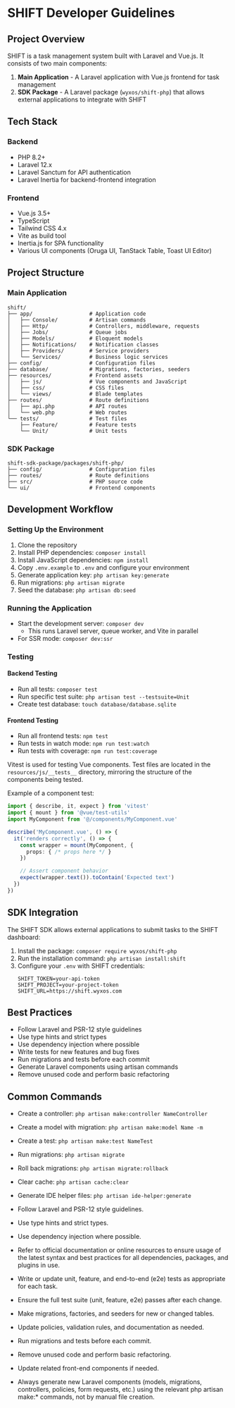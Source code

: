 # SHIFT Developer Guidelines

## Project Overview

SHIFT is a task management system built with Laravel and Vue.js. It consists of two main components:

1. **Main Application** - A Laravel application with Vue.js frontend for task management
2. **SDK Package** - A Laravel package (`wyxos/shift-php`) that allows external applications to integrate with SHIFT

## Tech Stack

### Backend

- PHP 8.2+
- Laravel 12.x
- Laravel Sanctum for API authentication
- Laravel Inertia for backend-frontend integration

### Frontend

- Vue.js 3.5+
- TypeScript
- Tailwind CSS 4.x
- Vite as build tool
- Inertia.js for SPA functionality
- Various UI components (Oruga UI, TanStack Table, Toast UI Editor)

## Project Structure

### Main Application

```
shift/
├── app/                  # Application code
│   ├── Console/          # Artisan commands
│   ├── Http/             # Controllers, middleware, requests
│   ├── Jobs/             # Queue jobs
│   ├── Models/           # Eloquent models
│   ├── Notifications/    # Notification classes
│   ├── Providers/        # Service providers
│   └── Services/         # Business logic services
├── config/               # Configuration files
├── database/             # Migrations, factories, seeders
├── resources/            # Frontend assets
│   ├── js/               # Vue components and JavaScript
│   ├── css/              # CSS files
│   └── views/            # Blade templates
├── routes/               # Route definitions
│   ├── api.php           # API routes
│   └── web.php           # Web routes
└── tests/                # Test files
    ├── Feature/          # Feature tests
    └── Unit/             # Unit tests
```

### SDK Package

```
shift-sdk-package/packages/shift-php/
├── config/               # Configuration files
├── routes/               # Route definitions
├── src/                  # PHP source code
└── ui/                   # Frontend components
```

## Development Workflow

### Setting Up the Environment

1. Clone the repository
2. Install PHP dependencies: `composer install`
3. Install JavaScript dependencies: `npm install`
4. Copy `.env.example` to `.env` and configure your environment
5. Generate application key: `php artisan key:generate`
6. Run migrations: `php artisan migrate`
7. Seed the database: `php artisan db:seed`

### Running the Application

- Start the development server: `composer dev`
    - This runs Laravel server, queue worker, and Vite in parallel
- For SSR mode: `composer dev:ssr`

### Testing

#### Backend Testing
- Run all tests: `composer test`
- Run specific test suite: `php artisan test --testsuite=Unit`
- Create test database: `touch database/database.sqlite`

#### Frontend Testing
- Run all frontend tests: `npm test`
- Run tests in watch mode: `npm run test:watch`
- Run tests with coverage: `npm run test:coverage`

Vitest is used for testing Vue components. Test files are located in the `resources/js/__tests__` directory, mirroring the structure of the components being tested.

Example of a component test:
```typescript
import { describe, it, expect } from 'vitest'
import { mount } from '@vue/test-utils'
import MyComponent from '@/components/MyComponent.vue'

describe('MyComponent.vue', () => {
  it('renders correctly', () => {
    const wrapper = mount(MyComponent, {
      props: { /* props here */ }
    })

    // Assert component behavior
    expect(wrapper.text()).toContain('Expected text')
  })
})
```

## SDK Integration

The SHIFT SDK allows external applications to submit tasks to the SHIFT dashboard:

1. Install the package: `composer require wyxos/shift-php`
2. Run the installation command: `php artisan install:shift`
3. Configure your `.env` with SHIFT credentials:
   ```
   SHIFT_TOKEN=your-api-token
   SHIFT_PROJECT=your-project-token
   SHIFT_URL=https://shift.wyxos.com
   ```

## Best Practices

- Follow Laravel and PSR-12 style guidelines
- Use type hints and strict types
- Use dependency injection where possible
- Write tests for new features and bug fixes
- Run migrations and tests before each commit
- Generate Laravel components using artisan commands
- Remove unused code and perform basic refactoring

## Common Commands

- Create a controller: `php artisan make:controller NameController`
- Create a model with migration: `php artisan make:model Name -m`
- Create a test: `php artisan make:test NameTest`
- Run migrations: `php artisan migrate`
- Roll back migrations: `php artisan migrate:rollback`
- Clear cache: `php artisan cache:clear`
- Generate IDE helper files: `php artisan ide-helper:generate`

- Follow Laravel and PSR-12 style guidelines.
- Use type hints and strict types.
- Use dependency injection where possible.
- Refer to official documentation or online resources to ensure usage of the latest syntax and best practices for all
  dependencies, packages, and plugins in use.
- Write or update unit, feature, and end-to-end (e2e) tests as appropriate for each task.
- Ensure the full test suite (unit, feature, e2e) passes after each change.
- Make migrations, factories, and seeders for new or changed tables.
- Update policies, validation rules, and documentation as needed.
- Run migrations and tests before each commit.
- Remove unused code and perform basic refactoring.
- Update related front-end components if needed.
- Always generate new Laravel components (models, migrations, controllers, policies, form requests, etc.) using the
  relevant php artisan make:* commands, not by manual file creation.
